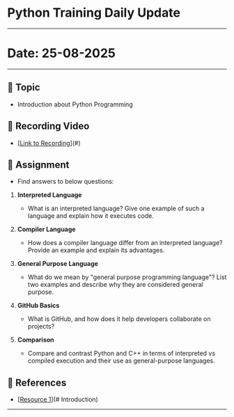 # Python Training Daily Update
---

# Date: 25-08-2025  

---

## 📘 Topic
- Introduction about Python Programming

## 🎥 Recording Video
- [[Link to Recording](https://drive.google.com/file/d/1xC-_Md0LcJDOLctwpmky07fu-Ajasiti/view?usp=drive_link)](#)

## 📝 Assignment
- Find answers to below questions:

1. **Interpreted Language**  
   - What is an interpreted language? Give one example of such a language and explain how it executes code.  

2. **Compiler Language**  
   - How does a compiler language differ from an interpreted language? Provide an example and explain its advantages.  

3. **General Purpose Language**  
   - What do we mean by "general purpose programming language"? List two examples and describe why they are considered general purpose.  

4. **GitHub Basics**  
   - What is GitHub, and how does it help developers collaborate on projects?  

5. **Comparison**  
   - Compare and contrast Python and C++ in terms of interpreted vs compiled execution and their use as general-purpose languages.  

## 🔗 References
- [[Resource 1](https://drive.google.com/file/d/12NzdPdGs_Rd8Z1w5A4RaU1gaQze3ldjk/view?usp=drive_link)](# Introduction)
---
